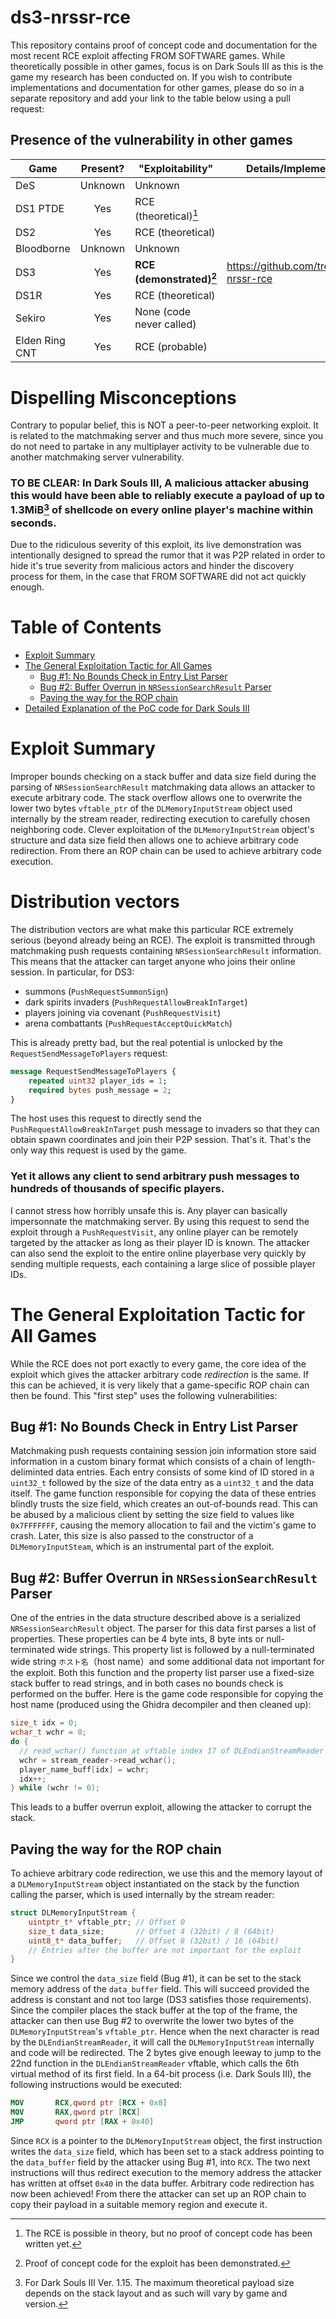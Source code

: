 # ds3-nrssr-rce
This repository contains proof of concept code and documentation for the most recent RCE exploit affecting FROM SOFTWARE games. While theoretically possible in other games, focus is on Dark Souls III as this is the game my research has been conducted on. If you wish to contribute implementations and documentation for other games, please do so in a separate repository and add your link to the table below using a pull request:


## Presence of the vulnerability in other games
| Game | Present? | "Exploitability" | Details/Implementation | Credit |
|-|:-:|-|-|-|
| DeS | Unknown | Unknown | | |
| DS1 PTDE | Yes | RCE (theoretical)[^1] | | LukeYui |
| DS2 |  Yes | RCE (theoretical) | | LukeYui |
| Bloodborne | Unknown | Unknown | | |
| DS3 |  Yes | **RCE (demonstrated)[^2]** | https://github.com/tremwil/ds3-nrssr-rce | tremwil |
| DS1R |  Yes | RCE (theoretical) | | MetalCrow |
| Sekiro | Yes | None (code never called) | | LukeYui |
| Elden Ring CNT | Yes | RCE (probable) | | LukeYui |


[^1]: The RCE is possible in theory, but no proof of concept code has been written yet.
[^2]: Proof of concept code for the exploit has been demonstrated.

# Dispelling Misconceptions
Contrary to popular belief, this is NOT a peer-to-peer networking exploit. It is related to the matchmaking server and thus much more severe, since you do not need to partake in any multiplayer activity to be vulnerable due to another matchmaking server vulnerability. 

### TO BE CLEAR: In Dark Souls III, A malicious attacker abusing this would have been able to reliably execute a payload of up to 1.3MiB[^3] of shellcode on every online player's machine within seconds. 
 
Due to the ridiculous severity of this exploit, its live demonstration was intentionally designed to spread the rumor that it was P2P related in order to hide it's true severity from malicious actors and hinder the discovery process for them, in the case that FROM SOFTWARE did not act quickly enough.

[^3]: For Dark Souls III Ver. 1.15. The maximum theoretical payload size depends on the stack layout and as such will vary by game and version.

# Table of Contents  
- [Exploit Summary](#summary)
- [The General Exploitation Tactic for All Games](#generic_exploit)
  - [Bug #1: No Bounds Check in Entry List Parser](#gen_bug1)
  - [Bug #2: Buffer Overrun in `NRSessionSearchResult` Parser](#gen_bug2)
  - [Paving the way for the ROP chain](#gen_acr)
- [Detailed Explanation of the PoC code for Dark Souls III](#ds3_explanation)


<a name="summary"/>

# Exploit Summary
Improper bounds checking on a stack buffer and data size field during the parsing of `NRSessionSearchResult` matchmaking data allows an attacker to execute arbitrary code. The stack overflow allows one to overwrite the lower two bytes `vftable_ptr` of the `DLMemoryInputStream` object used internally by the stream reader, redirecting execution to carefully chosen neighboring code. Clever exploitation of the `DLMemoryInputStream` object's structure and data size field then allows one to achieve arbitrary code redirection. From there an ROP chain can be used to achieve arbitrary code execution.

<a name="vectors"/>

# Distribution vectors
The distribution vectors are what make this particular RCE extremely serious (beyond already being an RCE). The exploit is transmitted through matchmaking push requests containing `NRSessionSearchResult` information. This means that the attacker can target anyone who joins their online session. In particular, for DS3: 
- summons (`PushRequestSummonSign`)
- dark spirits invaders (`PushRequestAllowBreakInTarget`)
- players joining via covenant (`PushRequestVisit`)
- arena combattants (`PushRequestAcceptQuickMatch`)

This is already pretty bad, but the real potential is unlocked by the `RequestSendMessageToPlayers` request: 
```protobuf
message RequestSendMessageToPlayers { 
    repeated uint32 player_ids = 1; 
    required bytes push_message = 2;
}
```
The host uses this request to directly send the `PushRequestAllowBreakInTarget` push message to invaders so that they can obtain spawn coordinates and join their P2P session. That's it. That's the only way this request is used by the game. 
### Yet it allows any client to send arbitrary push messages to hundreds of thousands of specific players.
I cannot stress how horribly unsafe this is. Any player can basically impersonnate the matchmaking server. By using this request to send the exploit through a `PushRequestVisit`, any online player can be remotely targeted by the attacker as long as their player ID is known. The attacker can also send the exploit to the entire online playerbase very quickly by sending multiple requests, each containing a large slice of possible player IDs.

<a name="generic_exploit"/>

# The General Exploitation Tactic for All Games
While the RCE does not port exactly to every game, the core idea of the exploit which gives the attacker arbitrary code *redirection* is the same. If this can be achieved, it is very likely that a game-specific ROP chain can then be found. This "first step" uses the following vulnerabilities:

<a name="gen_bug1"/>

## Bug #1: No Bounds Check in Entry List Parser
Matchmaking push requests containing session join information store said information in a custom binary format which consists of a chain of length-deliminted data entries. Each entry consists of some kind of ID stored in a `uint32_t` followed by the size of the data entry as a `uint32_t` and the data itself. The game function responsible for copying the data of these entries blindly trusts the size field, which creates an out-of-bounds read. This can be abused by a malicious client by setting the size field to values like `0x7FFFFFFF`, causing the memory allocation to fail and the victim's game to crash. Later, this size is also passed to the constructor of a `DLMemoryInputSteam`, which is an instrumental part of the exploit. 

<a name="gen_bug2"/>

## Bug #2: Buffer Overrun in `NRSessionSearchResult` Parser
One of the entries in the data structure described above is a serialized `NRSessionSearchResult` object. The parser for this data first parses a list of properties. These properties can be 4 byte ints, 8 byte ints or null-terminated wide strings. This property list is followed by a null-terminated wide string `ホスト名`（host name）and some additional data not important for the exploit. Both this function and the property list parser use a fixed-size stack buffer to read strings, and in both cases no bounds check is performed on the buffer. Here is the game code responsible for copying the host name (produced using the Ghidra decompiler and then cleaned up): 
```cpp
size_t idx = 0;
wchar_t wchr = 0;
do {
  // read_wchar() function at vftable index 17 of DLEndianStreamReader
  wchr = stream_reader->read_wchar();
  player_name_buff[idx] = wchr;
  idx++;
} while (wchr != 0);
```
This leads to a buffer overrun exploit, allowing the attacker to corrupt the stack. 

<a name="gen_acr"/>

## Paving the way for the ROP chain
To achieve arbitrary code redirection, we use this and the memory layout of a `DLMemoryInputStream` object instantiated on the stack by the function calling the parser, which is used internally by the stream reader:
```c
struct DLMemoryInputStream {
    uintptr_t* vftable_ptr; // Offset 0
    size_t data_size;       // Offset 4 (32bit) / 8 (64bit)
    uint8_t* data_buffer;   // Offset 8 (32bit) / 16 (64bit)
    // Entries after the buffer are not important for the exploit
}
```
Since we control the `data_size` field (Bug #1), it can be set to the stack memory address of the `data_buffer` field. This will succeed provided the address is constant and not too large (DS3 satisfies those requirements). Since the compiler places the stack buffer at the top of the frame, the attacker can then use Bug #2 to overwrite the lower two bytes of the `DLMemoryInputStream`'s `vftable_ptr`. Hence when the next character is read by the `DLEndianStreamReader`, it will call the `DLMemoryInputStream` internally and code will be redirected. The 2 bytes give enough leeway to jump to the 22nd function in the `DLEndianStreamReader` vftable, which calls the 6th virtual method of its first field. In a 64-bit process (i.e. Dark Souls III), the following instructions would be executed:
```nasm
MOV       RCX,qword ptr [RCX + 0x8]
MOV       RAX,qword ptr [RCX]
JMP       qword ptr [RAX + 0x40]
```
Since `RCX` is a pointer to the `DLMemoryInputStream` object, the first instruction writes the `data_size` field, which has been set to a stack address pointing to the `data_buffer` field by the attacker using Bug #1, into `RCX`. The two next instructions will thus redirect execution to the memory address the attacker has written at offset `0x40` in the data buffer. Arbitrary code redirection has now been achieved! From there the attacker can set up an ROP chain to copy their payload in a suitable memory region and execute it.
